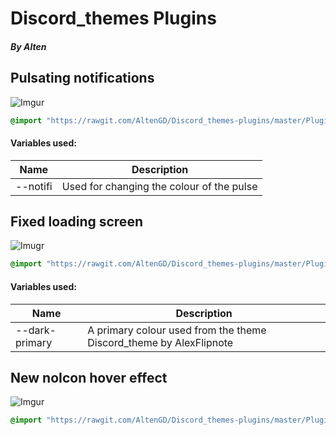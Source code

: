 # Discord_themes  Plugins
##### By Alten

## Pulsating notifications

![Imgur](https://i.imgur.com/dm1C4d9.gif)

```css
@import "https://rawgit.com/AltenGD/Discord_themes-plugins/master/Plugins/NotifPulse.css";
```
#### Variables used:
|Name|Description|
|-|-|
|--notifi|Used for changing the colour of the pulse|

## Fixed loading screen

![Imugr](https://i.imgur.com/KlVIrak.png)

```css
@import "https://rawgit.com/AltenGD/Discord_themes-plugins/master/Plugins/fixinloadin.css";
```
#### Variables used:
|Name|Description|
|-|-|
|--dark-primary|A primary colour used from the theme Discord_theme by AlexFlipnote|

## New noIcon hover effect

![Imgur](https://i.imgur.com/CnhKDMp.gif)

```css
@import "https://rawgit.com/AltenGD/Discord_themes-plugins/master/Plugins/";
```
